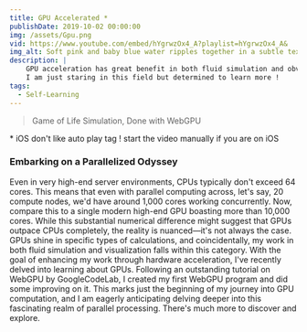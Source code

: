 ```yaml
---
title: GPU Accelerated *
publishDate: 2019-10-02 00:00:00
img: /assets/Gpu.png
vid: https://www.youtube.com/embed/hYgrwzOx4_A?playlist=hYgrwzOx4_A&
img_alt: Soft pink and baby blue water ripples together in a subtle texture.
description: |
    GPU acceleration has great benefit in both fluid simulation and obviously CGI. 
    I am just staring in this field but determined to learn more !
tags:
  - Self-Learning
---
```


> Game of Life Simulation, Done with WebGPU

\* iOS don't like auto play tag ! start the video manually if you are on iOS

### Embarking on a Parallelized Odyssey
Even in very high-end server environments, CPUs typically don't exceed 64 cores. This means that even with parallel computing across, let's say, 20 compute nodes, we'd have around 1,000 cores working concurrently. Now, compare this to a single modern high-end GPU boasting more than 10,000 cores. While this substantial numerical difference might suggest that GPUs outpace CPUs completely, the reality is nuanced—it's not always the case. GPUs shine in specific types of calculations, and coincidentally, my work in both fluid simulation and visualization falls within this category.
With the goal of enhancing my work through hardware acceleration, I've recently delved into learning about GPUs. Following an outstanding tutorial on WebGPU by GoogleCodeLab, I created my first WebGPU program and did some improving on it. This marks just the beginning of my journey into GPU computation, and I am eagerly anticipating delving deeper into this fascinating realm of parallel processing. There's much more to discover and explore.